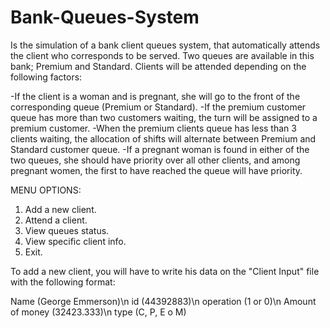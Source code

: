 # Bank-Queues-System
Is the simulation of a bank client queues system, that automatically attends the client who corresponds to be served.
Two queues are available in this bank; Premium and Standard.
Clients will be attended depending on the following factors:

-If the client is a woman and is pregnant, she will go to the front of the corresponding queue (Premium or Standard).
-If the premium customer queue has more than two customers waiting, the turn will be assigned to a premium customer.
-When the premium clients queue has less than 3 clients waiting, the allocation of shifts will alternate between Premium and Standard customer queue.
-If a pregnant woman is found in either of the two queues, she should have priority over all other clients, and among pregnant women, the first to
have reached the queue will have priority.


MENU OPTIONS:

1) Add a new client.
2) Attend a client.
3) View queues status.
4) View specific client info.
5) Exit.



To add a new client, you will have to write his data on the "Client Input" file with the following format:


Name (George Emmerson)\n
id (44392883)\n
operation (1 or 0)\n
Amount of money (32423.333)\n
type (C, P, E o M)
